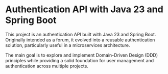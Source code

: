 # Authentication API with Java 23 and Spring Boot
This project is an authentication API built with Java 23 and Spring Boot. Originally intended as a forum, it evolved into a reusable authentication solution, particularly useful in a microservices architecture.

The main goal is to explore and implement Domain-Driven Design (DDD) principles while providing a solid foundation for user management and authentication across multiple projects.
